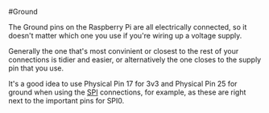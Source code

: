 #Ground

The Ground pins on the Raspberry Pi are all electrically connected, so it doesn't matter
which one you use if you're wiring up a voltage supply.

Generally the one that's most convinient or closest to the rest of your connections is tidier
and easier, or alternatively the one closes to the supply pin that you use.

It's a good idea to use Physical Pin 17 for 3v3 and Physical Pin 25 for ground when using
the [SPI](/pinout/spi) connections, for example, as these are right next to the important pins for SPI0.